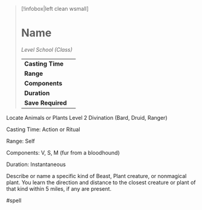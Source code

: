 > [!infobox|left clean wsmall]
> # Name
> *Level School (Class)*
> 
> | | |
> | - | - |
> | **Casting Time** | |
> | **Range** | |
> | **Components** | |
> | **Duration** | |
> | **Save Required** | |

Locate Animals or Plants
Level 2 Divination (Bard, Druid, Ranger)

Casting Time: Action or Ritual

Range: Self

Components: V, S, M (fur from a bloodhound)

Duration: Instantaneous

Describe or name a specific kind of Beast, Plant creature, or nonmagical plant. You learn the direction and distance to the closest creature or plant of that kind within 5 miles, if any are present.

#spell